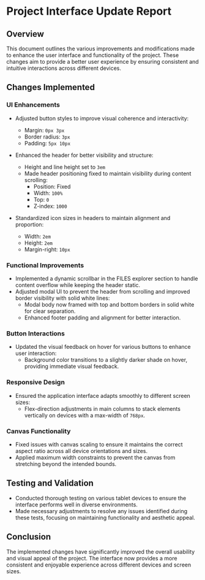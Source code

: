# Project Interface Update Report

## Overview

This document outlines the various improvements and modifications made to enhance the user interface and functionality of the project. These changes aim to provide a better user experience by ensuring consistent and intuitive interactions across different devices.

## Changes Implemented

### UI Enhancements
- Adjusted button styles to improve visual coherence and interactivity:
  - Margin: `0px 3px`
  - Border radius: `3px`
  - Padding: `5px 10px`

- Enhanced the header for better visibility and structure:
  - Height and line height set to `3em`
  - Made header positioning fixed to maintain visibility during content scrolling:
    - Position: Fixed
    - Width: `100%`
    - Top: `0`
    - Z-index: `1000`

- Standardized icon sizes in headers to maintain alignment and proportion:
  - Width: `2em`
  - Height: `2em`
  - Margin-right: `10px`

### Functional Improvements
- Implemented a dynamic scrollbar in the FILES explorer section to handle content overflow while keeping the header static.
- Adjusted modal UI to prevent the header from scrolling and improved border visibility with solid white lines:
  - Modal body now framed with top and bottom borders in solid white for clear separation.
  - Enhanced footer padding and alignment for better interaction.

### Button Interactions
- Updated the visual feedback on hover for various buttons to enhance user interaction:
  - Background color transitions to a slightly darker shade on hover, providing immediate visual feedback.
  
### Responsive Design
- Ensured the application interface adapts smoothly to different screen sizes:
  - Flex-direction adjustments in main columns to stack elements vertically on devices with a max-width of `768px`.

### Canvas Functionality
- Fixed issues with canvas scaling to ensure it maintains the correct aspect ratio across all device orientations and sizes.
- Applied maximum width constraints to prevent the canvas from stretching beyond the intended bounds.

## Testing and Validation
- Conducted thorough testing on various tablet devices to ensure the interface performs well in diverse environments.
- Made necessary adjustments to resolve any issues identified during these tests, focusing on maintaining functionality and aesthetic appeal.

## Conclusion

The implemented changes have significantly improved the overall usability and visual appeal of the project. The interface now provides a more consistent and enjoyable experience across different devices and screen sizes.
